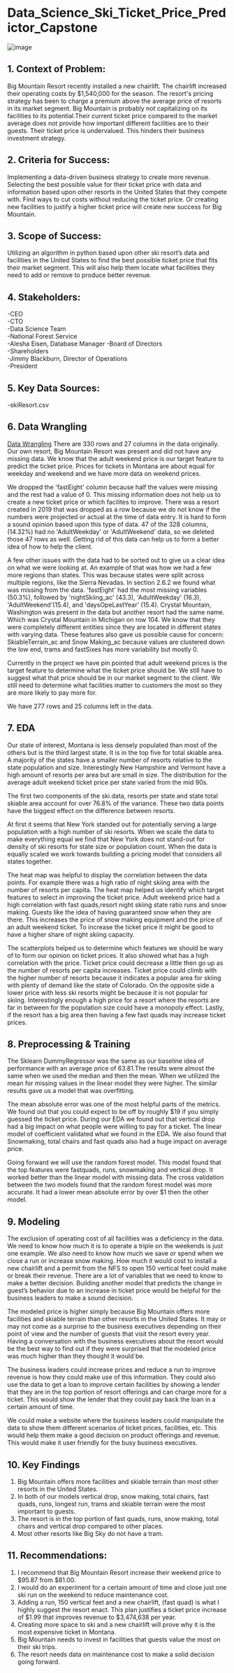 # Data_Science_Ski_Ticket_Price_Predictor_Capstone

![image](https://user-images.githubusercontent.com/86930309/215365766-84e3206d-901c-4e3c-a0bd-01f923175d50.png)


## 1. Context of Problem:
   Big Mountain Resort recently installed a new chairlift. The chairlift increased their operating costs by $1,540,000 for the season. The resort's pricing strategy has been to charge a premium above the average price of resorts in its market segment. Big Mountain is probably not capitalizing on its facilities to its potential.Their current ticket price compared to the market average does not provide how important different facilities are to their guests. Their ticket price is undervalued. This hinders their business investment strategy.

## 2. Criteria for Success:
Implementing a data-driven business strategy to create more revenue. Selecting the best possible value for their ticket price with data and information based upon other resorts in the United States that they compete with. Find ways to cut costs without reducing the ticket price. Or creating new facilities to justify a higher ticket price will create new success for Big Mountain.

## 3. Scope of Success:
Utilizing an algorithm in python based upon other ski resort’s data and facilities in the United States to find the best possible ticket price that fits their market segment. This will also help them locate what facilities they need to add or remove to produce better revenue.

## 4. Stakeholders:
-CEO          
-CTO       
-Data Science Team   
-National Forest Service     
-Alesha Eisen, Database Manager
-Board of Directors          
-Shareholders            
-Jimmy Blackburn, Director of Operations       
-President 
 
## 5. Key Data Sources:
-skiResort.csv  

## 6. Data Wrangling
[Data Wrangling](https://github.com/GHASS19/Data_Science_Ski_Ticket_Price_Predictor_Capstone/blob/master/Notebooks/02_data_wrangling.ipynb)
There are 330 rows and 27 columns in the data originally. Our own resort, Big Mountain Resort was present and did not have any missing data. We know that the adult weekend price is our target feature to predict the ticket price. Prices for tickets in Montana are about equal for weekday and weekend and we have more data on weekend prices.

We dropped the 'fastEight' column because half the values were missing and the rest had a value of 0. This missing information does not help us to create a new ticket price or which facilites to improve. There was a resort created in 2019 that was dropped as a row because we do not know if the numbers were projected or actual at the time of data entry. It is hard to form a sound opinion based upon this type of data. 47 of the 328 columns, (14.32%) had no 'AdultWeekday' or 'AdultWeekend' data, so we deleted those 47 rows as well. Getting rid of this data can help us to form a better idea of how to help the client.

A few other issues with the data had to be sorted out to give us a clear idea on what we were looking at. An example of that was how we had a few more regions than states. This was because states were split across multiple regions, like the Sierra Nevadas. In section 2.6.2 we found what was missing from the data. 'fastEight' had the most missing variables (50.3%), followed by 'nightSkiing_ac' (43.3), 'AdultWeekday' (16.3), 'AdultWeekend'(15.4), and 'daysOpeLastYear' (15.4). Crystal Mountain, Washington was present in the data but another resort had the same name. Which was Crystal Mountain in Michigan on row 104. We know that they were completely different entities since they are located in different states with varying data. These features also gave us possible cause for concern: SkiableTerrain_ac and Snow Making_ac because values are clustered down the low end, trams and fastSixes has more variability but mostly 0.

Currently in the project we have pin pointed that adult weekend prices is the target feature to determine what the ticket price should be. We still have to suggest what that price should be in our market segment to the client. We still need to determine what facilities matter to customers the most so they are more likely to pay more for.

We have 277 rows and 25 columns left in the data.

## 7. EDA

Our state of interest, Montana is less densely populated than most of the others but is the third largest state. It is in the top five for total skiable area. A majority of the states have a smaller number of resorts relative to the state population and size. Interestingly New Hampshire and Vermont have a high amount of resorts per area but are small in size. The distribution for the average adult weekend ticket price per state varied from the mid 
90s.

The first two components of the ski data, resorts per state and state total skiable area account for over 76.8% of the variance. These two data points have the biggest effect on the difference between resorts.

At first it seems that New York standed out for potentially serving a large population with a high number of ski resorts. When we scale the data to make everything equal we find that New York does not stand-out for density of ski resorts for state size or population count. When the data is equally scaled we work towards building a pricing model that considers all states together.

The heat map was helpful to display the correlation between the data points. For example there was a high ratio of night skiing area with the number of resorts per capita. The heat map helped us identify which target features to select in improving the ticket price. Adult weekend price had a high correlation with fast quads,resort night skiing state ratio runs and snow making. Guests like the idea of having guaranteed snow when they are there. This increases the price of snow making equipment and the price of an adult weekend ticket. To increase the ticket price it might be good to have a higher share of night skiing capacity.

The scatterplots helped us to determine which features we should be wary of to form our opinion on ticket prices. It also showed what has a high correlation with the price. Ticket price could decrease a little then go up as the number of resorts per capita increases. Ticket price could climb with the higher number of resorts because it indicates a popular area for skiing with plenty of demand like the state of Colorado. On the opposite side a lower price with less ski resorts might be because it is not popular for skiing. Interestingly enough a high price for a resort where the resorts are far in between for the population size could have a monopoly effect. Lastly, if the resort has a big area then having a few fast quads may increase ticket prices.

## 8. Preprocessing & Training
The Sklearn DummyRegressor was the same as our baseline idea of performance with an average price of 63.81.The results were
almost the same when we used the median and then the mean. When we utilized the mean for missing values in the linear model they
were higher. The similar results gave us a model that was overfitting. 

The mean absolute error was one of the most helpful parts of the metrics. We found out that you could expect to be off by
roughly $19 if you simply guessed the ticket price. During our EDA we found out that vertical drop had a big impact on what 
people were willing to pay for a ticket. The linear model of coefficient validated what we found in the EDA. We also found that
Snowmaking, total chairs and fast quads also had a huge impact on average price.

Going forward we will use the random forest model. This model found that the top features were fastquads, runs, snowmaking
and vertical drop. It worked better than the linear model with missing data. The cross validation between the two models found 
that the random forest model was more accurate. It had a lower mean absolute error by over $1 then the other model.

## 9. Modeling
The exclusion of operating cost of all facilities was a deficiency in the data. We need to know how much it is to
operate a triple on the weekends is just one example. We also need to know how much we save or spend when we close a run or
increase snow making. How much it would cost to install a new chairlift and a permit from the NFS to open 150 vertical feet
could make or break their revenue. There are a lot of variables that we need to know to make a better decision. Building another
model that predicts the change in guest’s behavior due to an increase in ticket price would be helpful for the business leaders
to make a sound decision.

The modeled price is higher simply because Big Mountain offers more facilities and skiable terrain than other resorts in the
United States. It may or may not come as a surprise to the business executives depending on their point of view and the number
of guests that visit the resort every year. Having a conversation with the business executives about the resort would be the
best way to find out if they were surprised that the modeled price was much higher than they thought it would be.

The business leaders could increase prices and reduce a run to improve revenue is how they could make use of this 
information. They could also use the data to get a loan to improve certain facilities by showing a lender that they are in the 
top portion of resort offerings and can charge more for a ticket. This would show the lender that they could pay back the 
loan in a certain amount of time.

We could make a website where the business leaders could manipulate the data to show them different scenarios of ticket
prices, facilities, etc. This would help them make a good decision on product offerings and revenue. This would make it user 
friendly for the busy business executives.

## 10. Key Findings
1. Big Mountain offers more facilities and skiable terrain than most other resorts in the United States.
2. In both of our models vertical drop, snow making, total chairs, fast quads, runs, longest run, trams and skiable terrain were the most important to guests.  
3. The resort is in the top portion of fast quads, runs, snow making, total chairs and vertical drop compared to other places.
4. Most other resorts like Big Sky do not have a tram.

## 11. Recommendations:
1. I recommend that Big Mountain Resort increase their weekend price to $95.87 from $81.00. 
2. I would do an experiment for a certain amount of time and close just one ski run on the weekend to reduce maintenance cost.
3. Adding a run, 150 vertical feet and a new chairlift, (fast quad) is what I highly suggest the resort enact. This plan justifies a ticket price increase of $1.99 that improves revenue to $3,474,638 per year.
4. Creating more space to ski and a new chairlift will prove why it is the most expensive ticket in Montana.
5. Big Mountain needs to invest in facilities that guests value the most on their ski trips.
6. The resort needs data on maintenance cost to make a solid decision going forward.




